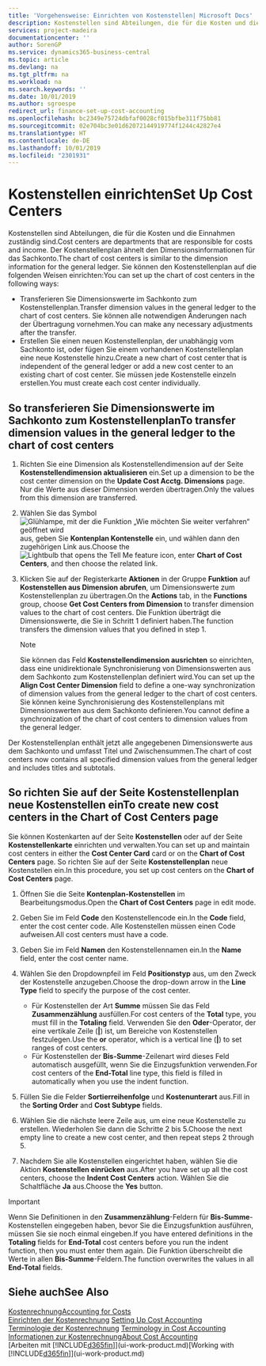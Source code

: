 ```yaml
---
title: 'Vorgehensweise: Einrichten von Kostenstellen| Microsoft Docs'
description: Kostenstellen sind Abteilungen, die für die Kosten und die Einnahmen zuständig sind. Der Kostenstellenplan ähnelt den Dimensionsinformationen für das Sachkonto.
services: project-madeira
documentationcenter: ''
author: SorenGP
ms.service: dynamics365-business-central
ms.topic: article
ms.devlang: na
ms.tgt_pltfrm: na
ms.workload: na
ms.search.keywords: ''
ms.date: 10/01/2019
ms.author: sgroespe
redirect_url: finance-set-up-cost-accounting
ms.openlocfilehash: bc2349e75724dbfaf0028cf015bfbe311f75bb81
ms.sourcegitcommit: 02e704bc3e01d62072144919774f1244c42827e4
ms.translationtype: HT
ms.contentlocale: de-DE
ms.lasthandoff: 10/01/2019
ms.locfileid: "2301931"
---
```

# <a name="set-up-cost-centers"></a><span data-ttu-id="62ecb-104">Kostenstellen einrichten</span><span class="sxs-lookup"><span data-stu-id="62ecb-104">Set Up Cost Centers</span></span>
<span data-ttu-id="62ecb-105">Kostenstellen sind Abteilungen, die für die Kosten und die Einnahmen zuständig sind.</span><span class="sxs-lookup"><span data-stu-id="62ecb-105">Cost centers are departments that are responsible for costs and income.</span></span> <span data-ttu-id="62ecb-106">Der Kostenstellenplan ähnelt den Dimensionsinformationen für das Sachkonto.</span><span class="sxs-lookup"><span data-stu-id="62ecb-106">The chart of cost centers is similar to the dimension information for the general ledger.</span></span> <span data-ttu-id="62ecb-107">Sie können den Kostenstellenplan auf die folgenden Weisen einrichten:</span><span class="sxs-lookup"><span data-stu-id="62ecb-107">You can set up the chart of cost centers in the following ways:</span></span>  

-   <span data-ttu-id="62ecb-108">Transferieren Sie Dimensionswerte im Sachkonto zum Kostenstellenplan.</span><span class="sxs-lookup"><span data-stu-id="62ecb-108">Transfer dimension values in the general ledger to the chart of cost centers.</span></span> <span data-ttu-id="62ecb-109">Sie können alle notwendigen Änderungen nach der Übertragung vornehmen.</span><span class="sxs-lookup"><span data-stu-id="62ecb-109">You can make any necessary adjustments after the transfer.</span></span>  
-   <span data-ttu-id="62ecb-110">Erstellen Sie einen neuen Kostenstellenplan, der unabhängig vom Sachkonto ist, oder fügen Sie einem vorhandenen Kostenstellenplan eine neue Kostenstelle hinzu.</span><span class="sxs-lookup"><span data-stu-id="62ecb-110">Create a new chart of cost center that is independent of the general ledger or add a new cost center to an existing chart of cost center.</span></span> <span data-ttu-id="62ecb-111">Sie müssen jede Kostenstelle einzeln erstellen.</span><span class="sxs-lookup"><span data-stu-id="62ecb-111">You must create each cost center individually.</span></span>  

## <a name="to-transfer-dimension-values-in-the-general-ledger-to-the-chart-of-cost-centers"></a><span data-ttu-id="62ecb-112">So transferieren Sie Dimensionswerte im Sachkonto zum Kostenstellenplan</span><span class="sxs-lookup"><span data-stu-id="62ecb-112">To transfer dimension values in the general ledger to the chart of cost centers</span></span>  
1.  <span data-ttu-id="62ecb-113">Richten Sie eine Dimension als Kostenstellendimension auf der Seite **Kostenstellendimension aktualisieren** ein.</span><span class="sxs-lookup"><span data-stu-id="62ecb-113">Set up a dimension to be the cost center dimension on the **Update Cost Acctg. Dimensions** page.</span></span> <span data-ttu-id="62ecb-114">Nur die Werte aus dieser Dimension werden übertragen.</span><span class="sxs-lookup"><span data-stu-id="62ecb-114">Only the values from this dimension are transferred.</span></span>  
2.  <span data-ttu-id="62ecb-115">Wählen Sie das Symbol ![Glühlampe, mit der die Funktion „Wie möchten Sie weiter verfahren“ geöffnet wird](media/ui-search/search_small.png "Wie möchten Sie weiter verfahren?") aus, geben Sie **Kontenplan Kontenstelle** ein, und wählen dann den zugehörigen Link aus.</span><span class="sxs-lookup"><span data-stu-id="62ecb-115">Choose the ![Lightbulb that opens the Tell Me feature](media/ui-search/search_small.png "Tell me what you want to do") icon, enter **Chart of Cost Centers**, and then choose the related link.</span></span>  
3.  <span data-ttu-id="62ecb-116">Klicken Sie auf der Registerkarte **Aktionen** in der Gruppe **Funktion** auf **Kostenstellen aus Dimension abrufen**, um Dimensionswerte zum Kostenstellenplan zu übertragen.</span><span class="sxs-lookup"><span data-stu-id="62ecb-116">On the **Actions** tab, in the **Functions** group, choose **Get Cost Centers from Dimension** to transfer dimension values to the chart of cost centers.</span></span> <span data-ttu-id="62ecb-117">Die Funktion überträgt die Dimensionswerte, die Sie in Schritt 1 definiert haben.</span><span class="sxs-lookup"><span data-stu-id="62ecb-117">The function transfers the dimension values that you defined in step 1.</span></span>  

    > [!NOTE]  
    >  <span data-ttu-id="62ecb-118">Sie können das Feld **Kostenstellendimension ausrichten** so einrichten, dass eine unidirektionale Synchronisierung von Dimensionswerten aus dem Sachkonto zum Kostenstellenplan definiert wird.</span><span class="sxs-lookup"><span data-stu-id="62ecb-118">You can set up the **Align Cost Center Dimension**  field to define a one-way synchronization of dimension values from the general ledger to the chart of cost centers.</span></span> <span data-ttu-id="62ecb-119">Sie können keine Synchronisierung des Kostenstellenplans mit Dimensionswerten aus dem Sachkonto definieren.</span><span class="sxs-lookup"><span data-stu-id="62ecb-119">You cannot define a synchronization of the chart of cost centers to dimension values from the general ledger.</span></span>  

<span data-ttu-id="62ecb-120">Der Kostenstellenplan enthält jetzt alle angegebenen Dimensionswerte aus dem Sachkonto und umfasst Titel und Zwischensummen.</span><span class="sxs-lookup"><span data-stu-id="62ecb-120">The chart of cost centers now contains all specified dimension values from the general ledger and includes titles and subtotals.</span></span>  

## <a name="to-create-new-cost-centers-in-the-chart-of-cost-centers-page"></a><span data-ttu-id="62ecb-121">So richten Sie auf der Seite Kostenstellenplan neue Kostenstellen ein</span><span class="sxs-lookup"><span data-stu-id="62ecb-121">To create new cost centers in the Chart of Cost Centers page</span></span>  
<span data-ttu-id="62ecb-122">Sie können Kostenkarten auf der Seite **Kostenstellen** oder auf der Seite **Kostenstellenkarte** einrichten und verwalten.</span><span class="sxs-lookup"><span data-stu-id="62ecb-122">You can set up and maintain cost centers in either the **Cost Center Card** card or on the **Chart of Cost Centers** page.</span></span> <span data-ttu-id="62ecb-123">So richten Sie auf der Seite **Kostenstellenplan** neue Kostenstellen ein.</span><span class="sxs-lookup"><span data-stu-id="62ecb-123">In this procedure, you set up cost centers on the **Chart of Cost Centers** page.</span></span>  

1. <span data-ttu-id="62ecb-124">Öffnen Sie die Seite **Kontenplan-Kostenstellen** im Bearbeitungsmodus.</span><span class="sxs-lookup"><span data-stu-id="62ecb-124">Open the **Chart of Cost Centers** page in edit mode.</span></span>  
2. <span data-ttu-id="62ecb-125">Geben Sie im Feld **Code** den Kostenstellencode ein.</span><span class="sxs-lookup"><span data-stu-id="62ecb-125">In the **Code** field, enter the cost center code.</span></span> <span data-ttu-id="62ecb-126">Alle Kostenstellen müssen einen Code aufweisen.</span><span class="sxs-lookup"><span data-stu-id="62ecb-126">All cost centers must have a code.</span></span>  
3. <span data-ttu-id="62ecb-127">Geben Sie im Feld **Namen** den Kostenstellennamen ein.</span><span class="sxs-lookup"><span data-stu-id="62ecb-127">In the **Name** field, enter the cost center name.</span></span>  
4. <span data-ttu-id="62ecb-128">Wählen Sie den Dropdownpfeil im Feld **Positionstyp** aus, um den Zweck der Kostenstelle anzugeben.</span><span class="sxs-lookup"><span data-stu-id="62ecb-128">Choose the drop-down arrow in the **Line Type** field to specify the purpose of the cost center.</span></span>  

    - <span data-ttu-id="62ecb-129">Für Kostenstellen der Art **Summe** müssen Sie das Feld **Zusammenzählung** ausfüllen.</span><span class="sxs-lookup"><span data-stu-id="62ecb-129">For cost centers of the **Total** type, you must fill in the **Totaling** field.</span></span> <span data-ttu-id="62ecb-130">Verwenden Sie den **Oder**-Operator, der eine vertikale Zeile (**&#124;**) ist, um Bereiche von Kostenstellen festzulegen.</span><span class="sxs-lookup"><span data-stu-id="62ecb-130">Use the **or** operator, which is a vertical line (**&#124;**) to set ranges of cost centers.</span></span>  
    - <span data-ttu-id="62ecb-131">Für Kostenstellen der **Bis-Summe**-Zeilenart wird dieses Feld automatisch ausgefüllt, wenn Sie die Einzugsfunktion verwenden.</span><span class="sxs-lookup"><span data-stu-id="62ecb-131">For cost centers of the **End-Total** line type, this field is filled in automatically when you use the indent function.</span></span>  
5.  <span data-ttu-id="62ecb-132">Füllen Sie die Felder **Sortierreihenfolge** und **Kostenunterart** aus.</span><span class="sxs-lookup"><span data-stu-id="62ecb-132">Fill in the **Sorting Order** and **Cost Subtype** fields.</span></span>  
6.  <span data-ttu-id="62ecb-133">Wählen Sie die nächste leere Zeile aus, um eine neue Kostenstelle zu erstellen. Wiederholen Sie dann die Schritte 2 bis 5.</span><span class="sxs-lookup"><span data-stu-id="62ecb-133">Choose the next empty line to create a new cost center, and then repeat steps 2 through 5.</span></span>  
7.  <span data-ttu-id="62ecb-134">Nachdem Sie alle Kostenstellen eingerichtet haben, wählen Sie die Aktion **Kostenstellen einrücken** aus.</span><span class="sxs-lookup"><span data-stu-id="62ecb-134">After you have set up all the cost centers, choose the **Indent Cost Centers** action.</span></span> <span data-ttu-id="62ecb-135">Wählen Sie die Schaltfläche **Ja** aus.</span><span class="sxs-lookup"><span data-stu-id="62ecb-135">Choose the **Yes** button.</span></span>  

> [!IMPORTANT]  
>  <span data-ttu-id="62ecb-136">Wenn Sie Definitionen in den **Zusammenzählung**-Feldern für **Bis-Summe**-Kostenstellen eingegeben haben, bevor Sie die Einzugsfunktion ausführen, müssen Sie sie noch einmal eingeben.</span><span class="sxs-lookup"><span data-stu-id="62ecb-136">If you have entered definitions in the **Totaling** fields for **End-Total** cost centers before you run the indent function, then you must enter them again.</span></span> <span data-ttu-id="62ecb-137">Die Funktion überschreibt die Werte in allen **Bis-Summe**-Feldern.</span><span class="sxs-lookup"><span data-stu-id="62ecb-137">The function overwrites the values in all **End-Total** fields.</span></span>  

## <a name="see-also"></a><span data-ttu-id="62ecb-138">Siehe auch</span><span class="sxs-lookup"><span data-stu-id="62ecb-138">See Also</span></span>  
[<span data-ttu-id="62ecb-139">Kostenrechnung</span><span class="sxs-lookup"><span data-stu-id="62ecb-139">Accounting for Costs</span></span>](finance-manage-cost-accounting.md)  
<span data-ttu-id="62ecb-140">[Einrichten der Kostenrechnung](finance-set-up-cost-accounting.md) </span><span class="sxs-lookup"><span data-stu-id="62ecb-140">[Setting Up Cost Accounting](finance-set-up-cost-accounting.md) </span></span>  
<span data-ttu-id="62ecb-141">[Terminologie der Kostenrechnung](finance-terminology-in-cost-accounting.md) </span><span class="sxs-lookup"><span data-stu-id="62ecb-141">[Terminology in Cost Accounting](finance-terminology-in-cost-accounting.md) </span></span>  
[<span data-ttu-id="62ecb-142">Informationen zur Kostenrechnung</span><span class="sxs-lookup"><span data-stu-id="62ecb-142">About Cost Accounting</span></span>](finance-about-cost-accounting.md)  
<span data-ttu-id="62ecb-143">[Arbeiten mit [!INCLUDE[d365fin](includes/d365fin_md.md)]](ui-work-product.md)</span><span class="sxs-lookup"><span data-stu-id="62ecb-143">[Working with [!INCLUDE[d365fin](includes/d365fin_md.md)]](ui-work-product.md)</span></span>
